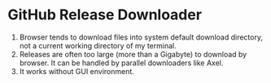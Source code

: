 # GitHub Release Downloader

1. Browser tends to download files into system default
   download directory, not a current working directory of my
   terminal.
2. Releases are often too large (more than a Gigabyte) to
   download by browser. It can be handled by parallel
   downloaders like Axel.
3. It works without GUI environment.
